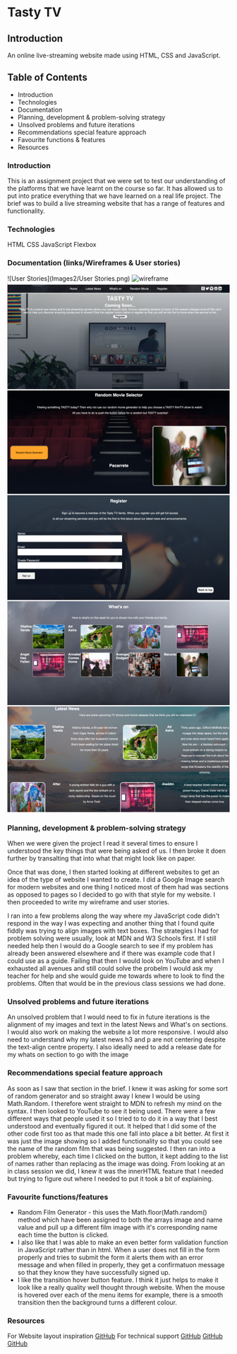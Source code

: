 # Tasty TV

## Introduction

An online live-streaming website made using HTML, CSS and JavaScript.

## Table of Contents

- Introduction
- Technologies
- Documentation
- Planning, development & problem-solving strategy
- Unsolved problems and future iterations
- Recommendations special feature approach
- Favourite functions & features
- Resources

### Introduction

This is an assignment project that we were set to test our understanding of the platforms that we have learnt on the course so far. It has allowed us to put into pratice everything that we have learned on a real life project. The brief was to build a live streaming website that has a range of features and functionality.

### Technologies

HTML
CSS
JavaScript
Flexbox

### Documentation (links/Wireframes & User stories)

![User Stories](Images2/User Stories.png)
![wireframe](Images2/wireframe.jpeg)
![Screenshot 1](Images2/1.png)
![Screenshot 2](Images2/2.png)
![Screenshot 3](Images2/3.png)
![Screenshot 4](Images2/4.png)
![Screenshot 5](Images2/5.png)

### Planning, development & problem-solving strategy

When we were given the project I read it several times to ensure I understood the key things that were being asked of us. I then broke it doen further by transalting that into what that might look like on paper.

Once that was done, I then started looking at different websites to get an idea of the type of website I wanted to create. I did a Google Image search for modern websites and one thing I noticed most of them had was sections as opposed to pages so I decided to go with that style for my website. I then proceeded to write my wireframe and user stories.

I ran into a few problems along the way where my JavaScript code didn't respond in the way I was expecting and another thing that I found quite fiddly was trying to align images with text boxes. The strategies I had for problem solving were usually, look at MDN and W3 Schools first. If I still needed help then I would do a Google search to see if my problem has already been answered elsewhere and if there was example code that I could use as a guide. Failing that then I would look on YouTube and when I exhausted all avenues and still could solve the probelm I would ask my teacher for help and she would guide me towards where to look to find the problems. Often that would be in the previous class sessions we had done.

### Unsolved problems and future iterations

An unsolved problem that I would need to fix in future iterations is the alignment of my images and text in the latest News and What's on sections. I would also work on making the website a lot more responsive. I would also need to understand why my latest news h3 and p are not centering despite the text-align centre property. I also ideally need to add a release date for my whats on section to go with the image

### Recommendations special feature approach

As soon as I saw that section in the brief. I knew it was asking for some sort of random generator and so straight away I knew I would be using Math.Random. I therefore went straight to MDN to refresh my mind on the syntax. I then looked to YouTube to see it being used. There were a few different ways that people used it so I tried to to do it in a way that I best understood and eventually figured it out. It helped that I did some of the other code first too as that made this one fall into place a bit better. At first it was just the image showing so I added functionality so that you could see the name of the random film that was being suggested. I then ran into a problem whereby, each time I clicked on the button, it kept adding to the list of names rather than replacing as the image was doing. From looking at an in class session we did, I knew it was the innerHTML feature that I needed but trying to figure out where I needed to put it took a bit of explaining.

### Favourite functions/features

- Random Film Generator - this uses the Math.floor(Math.random() method which have been assigned to both the arrays image and name value and pull up a different film image with it's corresponding name each time the button is clicked.
- I also like that I was able to make an even better form validation function in JavaScript rather than in html. When a user does not fill in the form properly and tries to submit the form it alerts them with an error message and when filled in properly, they get a confirmatuon message so that they know they have successfully signed up.
- I like the transition hover button feature. I think it just helps to make it look like a really quality well thought through website. When the mouse is hovered over each of the menu items for example, there is a smooth transition then the background turns a different colour.

### Resources

For Website layout inspiration
[GitHub](https://bit.ly/2XzkOGm)
For technical support
[GitHub](https://developer.mozilla.org/en-US/][https://www.w3schools.com/)
[GitHub](https://www.freecodecamp.org/)
[GitHub](https://www.youtube.com/)
